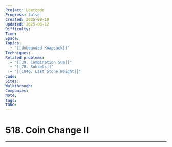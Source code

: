 ```yaml
---
Project: Leetcode
Progress: false
Created: 2025-08-10
Updated: 2025-08-12
Difficulty: 
Time: 
Space: 
Topics:
  - "[[Unbounded Knapsack]]"
Techniques: 
Related problems:
  - "[[39. Combination Sum]]"
  - "[[78. Subsets]]"
  - "[[1046. Last Stone Weight]]"
Code: 
Sites: 
Walkthrough: 
Companies: 
Note: 
tags: 
TODO: 
---
```

# 518. Coin Change II
---
